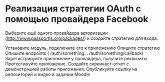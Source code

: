 # Реализация стратегии OAuth с помощью провайдера Facebook

Выберите ещё одного провайдера авторизации (http://www.passportjs.org/packages/) и создайте стратегию для входа.

Установите модуль, подключите его к приложению
Опишите стратегию
Опишите endpoints ( /auth/something...   /auth/something/callback)
Зарегистрируйте приложение у провайдера, получите реквизиты
Протестируйте приложение. Создайте скринкаст-отчет  с демонстрацией работы приложения.
Опубликуйте ссылку на репозиторий и видео в задании Moodle
